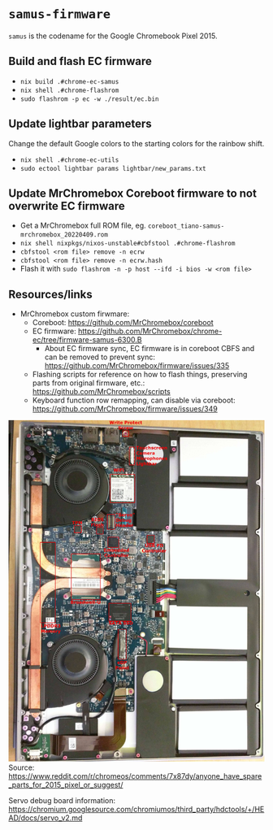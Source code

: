 # `samus-firmware`
`samus` is the codename for the Google Chromebook Pixel 2015.

## Build and flash EC firmware
- `nix build .#chrome-ec-samus`
- `nix shell .#chrome-flashrom`
- `sudo flashrom -p ec -w ./result/ec.bin`

## Update lightbar parameters
Change the default Google colors to the starting colors for the rainbow shift.

- `nix shell .#chrome-ec-utils`
- `sudo ectool lightbar params lightbar/new_params.txt`

## Update MrChromebox Coreboot firmware to not overwrite EC firmware
- Get a MrChromebox full ROM file, eg. `coreboot_tiano-samus-mrchromebox_20220409.rom`
- `nix shell nixpkgs/nixos-unstable#cbfstool .#chrome-flashrom`
- `cbfstool <rom file> remove -n ecrw`
- `cbfstool <rom file> remove -n ecrw.hash`
- Flash it with `sudo flashrom -n -p host --ifd -i bios -w <rom file>`

## Resources/links
- MrChromebox custom firwmare:
    - Coreboot: https://github.com/MrChromebox/coreboot
    - EC firmware: https://github.com/MrChromebox/chrome-ec/tree/firmware-samus-6300.B
        - About EC firmware sync, EC firmware is in coreboot CBFS and can be removed to prevent sync: https://github.com/MrChromebox/firmware/issues/335
    - Flashing scripts for reference on how to flash things, preserving parts from original firmware, etc.: https://github.com/MrChromebox/scripts
    - Keyboard function row remapping, can disable via coreboot: https://github.com/MrChromebox/firmware/issues/349


![Samus motherboard photo](./samus-motherboard.jpg)
Source: https://www.reddit.com/r/chromeos/comments/7x87dy/anyone_have_spare_parts_for_2015_pixel_or_suggest/

Servo debug board information: https://chromium.googlesource.com/chromiumos/third_party/hdctools/+/HEAD/docs/servo_v2.md
